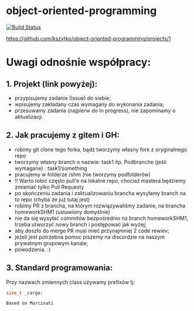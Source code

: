 # object-oriented-programming
[![Build Status](https://travis-ci.org/kszytko/object-oriented-programming.svg?branch=homeworkSHM1)](https://travis-ci.org/kszytko/object-oriented-programming) 

https://github.com/kszytko/object-oriented-programming/projects/1

# Uwagi odnośnie współpracy:

## 1. Projekt (link powyżej):
* przypisujemy zadanie (Issue) do siebie;
* wpisujemy zakładany czas wymagany do wykonania zadania;
* przesuwamy zadania (najpierw do In progress), nie zapominamy o aktualizacji.

## 2. Jak pracujemy z gitem i GH:
* robimy git clone tego forka, bądź tworzymy własny fork z oryginalnego repo
* tworzymy własny branch o nazwie: task1 itp. Podbranche (jeśli wymagane) :  task1/something
* pracujemy w folderze /shm (nie tworzymy podfolderów)
* !! Warto robić często pull'e na lokalne repo, chociaż mastera będziemy zmieniać tylko Pull Requesty
* po skończeniu zadania i zaktualizowaniu brancha wysyłamy branch na to repo (chyba że już tutaj jest)
* robimy PR z brancha, na którym rozwiązywaliśmy zadanie, na brancha homeworkSHM1 (ustawiony domyślnie)
* nie da się wysyłać commitów bezpośrednio na branch homeworkSHM1, trzeba utworzyć nowy branch i postępować jak wyżej;
* aby doszło do merge PR musi mieć przynajmniej 2 code rewiev;
* jeżeli jest potrzebna pomoc piszemy na discordzie na naszym prywatnym grupowym kanale;
* powodzenia. :)

## 3. Standard programowania:
Przy nazwach zmiennych class używamy prefixów tj:
```c++
size_t _cargo;
```

`Based on Marcinati`
